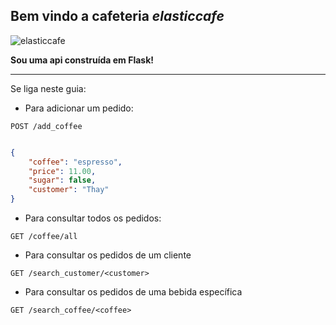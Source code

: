 ## Bem vindo a cafeteria _elasticcafe_


![elasticcafe](https://media.giphy.com/media/ROyijmazFKRc4/giphy.gif)

**Sou uma api construída em Flask!**



---

Se liga neste guia:

- Para adicionar um pedido:


`POST /add_coffee`
```json

{
	"coffee": "espresso",
	"price": 11.00,
	"sugar": false,
	"customer": "Thay"
}

```

- Para consultar todos os pedidos:

`GET /coffee/all`


- Para consultar os pedidos de um cliente

`GET /search_customer/<customer>`

- Para consultar os pedidos de uma bebida específica

`GET /search_coffee/<coffee>`